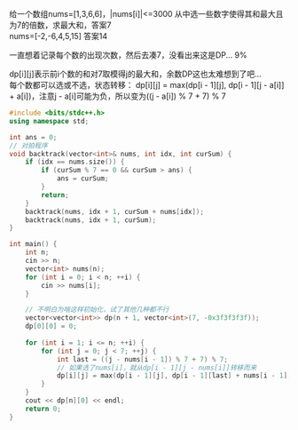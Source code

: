 给一个数组nums=[1,3,6,6]，|nums[i]|<=3000 从中选一些数字使得其和最大且为7的倍数，求最大和，答案7  
nums=[-2,-6,4,5,15] 答案14

一直想着记录每个数的出现次数，然后去凑7，没看出来这是DP... 9%

dp[i][j]表示前i个数的和对7取模得j的最大和，余数DP这也太难想到了吧...  
每个数都可以选或不选，状态转移：
dp[i][j] = max(dp[i - 1][j], dp[i - 1][j - a[i]] + a[i])，注意j - a[i]可能为负，所以变为((j - a[i]) % 7 + 7) % 7

```cpp
#include <bits/stdc++.h>
using namespace std;

int ans = 0;
// 对拍程序
void backtrack(vector<int>& nums, int idx, int curSum) {
    if (idx == nums.size()) {
        if (curSum % 7 == 0 && curSum > ans) {
            ans = curSum;
        }
        return;
    }
    backtrack(nums, idx + 1, curSum + nums[idx]);
    backtrack(nums, idx + 1, curSum);
}

int main() {
    int n;
    cin >> n;
    vector<int> nums(n);
    for (int i = 0; i < n; ++i) {
        cin >> nums[i];
    }

    // 不明白为啥这样初始化，试了其他几种都不行
    vector<vector<int>> dp(n + 1, vector<int>(7, -0x3f3f3f3f));
    dp[0][0] = 0;
    
    for (int i = 1; i <= n; ++i) {
        for (int j = 0; j < 7; ++j) {
            int last = ((j - nums[i - 1]) % 7 + 7) % 7;
            // 如果选了nums[i]，就从dp[i - 1][j - nums[i]]转移而来
            dp[i][j] = max(dp[i - 1][j], dp[i - 1][last] + nums[i - 1]);
        }
    }
    cout << dp[n][0] << endl;
    return 0;
}
```
